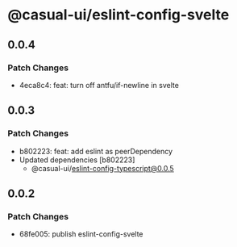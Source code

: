 # @casual-ui/eslint-config-svelte

## 0.0.4

### Patch Changes

- 4eca8c4: feat: turn off antfu/if-newline in svelte

## 0.0.3

### Patch Changes

- b802223: feat: add eslint as peerDependency
- Updated dependencies [b802223]
  - @casual-ui/eslint-config-typescript@0.0.5

## 0.0.2

### Patch Changes

- 68fe005: publish eslint-config-svelte
